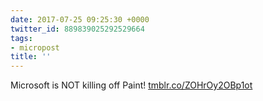 ```yaml
---
date: 2017-07-25 09:25:30 +0000
twitter_id: 889839025292529664
tags:
- micropost
title: ''
---
```


Microsoft is NOT killing off Paint! [tmblr.co/ZOHrOy2OBp1ot](https://tmblr.co/ZOHrOy2OBp1ot)
